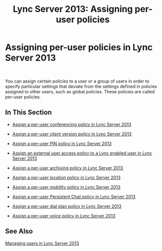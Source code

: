 ﻿---
title: 'Lync Server 2013: Assigning per-user policies'
TOCTitle: Assigning per-user policies
ms:assetid: a4ed0120-d9e5-4eb2-acfd-8de2cb503652
ms:mtpsurl: https://technet.microsoft.com/en-us/library/Gg182561(v=OCS.15)
ms:contentKeyID: 48184971
ms.date: 07/23/2014
mtps_version: v=OCS.15
---

# Assigning per-user policies in Lync Server 2013

 


You can assign certain policies to a user or a group of users in order to specify particular settings that deviate from the settings defined in policies assigned to other users, such as global policies. These policies are called per-user policies.

## In This Section

  - [Assign a per-user conferencing policy in Lync Server 2013](lync-server-2013-assign-a-per-user-conferencing-policy.md)

  - [Assign a per-user client version policy in Lync Server 2013](lync-server-2013-assign-a-per-user-client-version-policy.md)

  - [Assign a per-user PIN policy in Lync Server 2013](lync-server-2013-assign-a-per-user-pin-policy.md)

  - [Assign an external user access policy to a Lync enabled user in Lync Server 2013](lync-server-2013-assign-an-external-user-access-policy-to-a-lync-enabled-user.md)

  - [Assign a per-user archiving policy in Lync Server 2013](lync-server-2013-assign-a-per-user-archiving-policy.md)

  - [Assign a per-user location policy in Lync Server 2013](lync-server-2013-assign-a-per-user-location-policy.md)

  - [Assign a per-user mobility policy in Lync Server 2013](lync-server-2013-assign-a-per-user-mobility-policy.md)

  - [Assign a per-user Persistent Chat policy in Lync Server 2013](lync-server-2013-assign-a-per-user-persistent-chat-policy.md)

  - [Assign a per-user dial plan policy in Lync Server 2013](lync-server-2013-assign-a-per-user-dial-plan-policy.md)

  - [Assign a per-user voice policy in Lync Server 2013](lync-server-2013-assign-a-per-user-voice-policy.md)

## See Also


[Managing users in Lync Server 2013](lync-server-2013-managing-users-in-lync-server.md)

